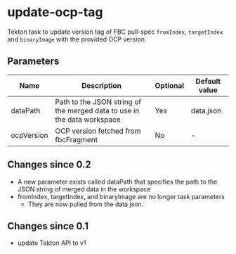 # update-ocp-tag

Tekton task to update version tag of FBC pull-spec
 `fromIndex`, `targetIndex` and `binaryImage` with the 
 provided OCP version.

## Parameters

| Name | Description | Optional | Default value |
|------|-------------|----------|---------------|
| dataPath | Path to the JSON string of the merged data to use in the data workspace | Yes | data.json |
| ocpVersion |  OCP version fetched from fbcFragment | No | - |

## Changes since 0.2
* A new parameter exists called dataPath that specifies the path to the JSON string of merged data in the workspace
* fromIndex, targetIndex, and binaryImage are no longer task parameters
    * They are now pulled from the data json.

## Changes since 0.1
- update Tekton API to v1